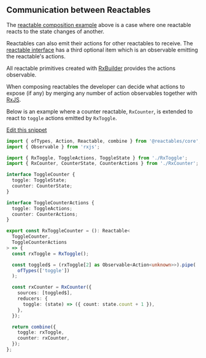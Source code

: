 ## Communication between Reactables

The [reactable composition example](#reactable-composition) above is a case where one reactable reacts to the state changes of another.

Reactables can also emit their actions for other reactables to receive. The [reactable interface](/reactables/references/core-api/#reactable) has a third optional item which is an observable emitting the reactable's actions.

All reactable primitives created with [RxBuilder](/reactables/references/core-api/#rx-builder) provides the actions observable.

When composing reactables the developer can decide what actions to expose (if any) by merging any number of action observables together with [RxJS](https://rxjs.dev/).

Below is an example where a counter reactable, `RxCounter`, is extended to react to `toggle` actions emitted by `RxToggle`.

<a class="mb-3 d-block" href="https://github.com/reactables/reactables/edit/main/docs/src/content/guides/examples/communication/communication.md" target="_blank" rel="noreferrer">
  Edit this snippet <i class="fa fa-edit"></i>
</a>

<br>

```typescript
import { ofTypes, Action, Reactable, combine } from '@reactables/core';
import { Observable } from 'rxjs';

import { RxToggle, ToggleActions, ToggleState } from './RxToggle';
import { RxCounter, CounterState, CounterActions } from './RxCounter';

interface ToggleCounter {
  toggle: ToggleState;
  counter: CounterState;
}

interface ToggleCounterActions {
  toggle: ToggleActions;
  counter: CounterActions;
}

export const RxToggleCounter = (): Reactable<
  ToggleCounter,
  ToggleCounterActions
> => {
  const rxToggle = RxToggle();

  const toggled$ = (rxToggle[2] as Observable<Action<unknown>>).pipe(
    ofTypes(['toggle'])
  );

  const rxCounter = RxCounter({
    sources: [toggled$],
    reducers: {
      toggle: (state) => ({ count: state.count + 1 }),
    },
  });

  return combine({
    toggle: rxToggle,
    counter: rxCounter,
  });
};

```
